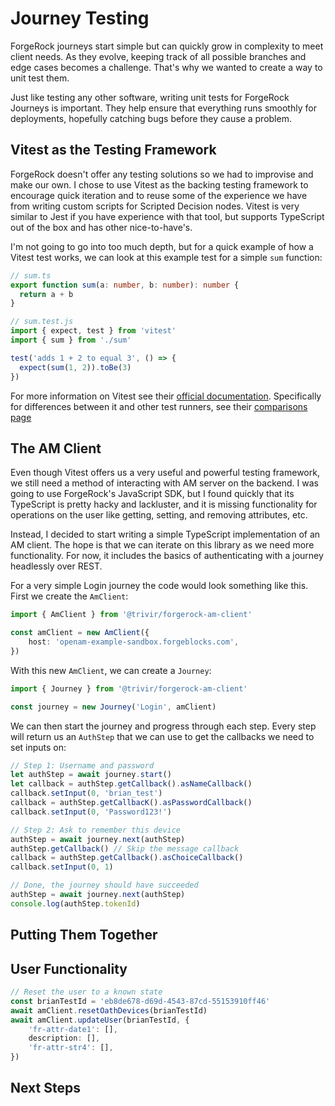 # Journey Testing

ForgeRock journeys start simple but can quickly grow in complexity to meet client needs. As they evolve, keeping track of all possible branches and edge cases becomes a challenge. That's why we wanted to create a way to unit test them.

Just like testing any other software, writing unit tests for ForgeRock Journeys is important. They help ensure that everything runs smoothly for deployments, hopefully catching bugs before they cause a problem.

## Vitest as the Testing Framework

ForgeRock doesn't offer any testing solutions so we had to improvise and make our own. I chose to use Vitest as the backing testing framework to encourage quick iteration and to reuse some of the experience we have from writing custom scripts for Scripted Decision nodes. Vitest is very similar to Jest if you have experience with that tool, but supports TypeScript out of the box and has other nice-to-have's.

I'm not going to go into too much depth, but for a quick example of how a Vitest test works, we can look at this example test for a simple `sum` function:

```ts
// sum.ts
export function sum(a: number, b: number): number {
  return a + b
}
```

```ts
// sum.test.js
import { expect, test } from 'vitest'
import { sum } from './sum'

test('adds 1 + 2 to equal 3', () => {
  expect(sum(1, 2)).toBe(3)
})
```

For more information on Vitest see their [official documentation](https://vitest.dev/). Specifically for differences between it and other test runners, see their [comparisons page](https://vitest.dev/guide/comparisons.html)

## The AM Client

Even though Vitest offers us a very useful and powerful testing framework, we still need a method of interacting with AM server on the backend. I was going to use ForgeRock's JavaScript SDK, but I found quickly that its TypeScript is pretty hacky and lackluster, and it is missing functionality for operations on the user like getting, setting, and removing attributes, etc.

Instead, I decided to start writing a simple TypeScript implementation of an AM client. The hope is that we can iterate on this library as we need more functionality. For now, it includes the basics of authenticating with a journey headlessly over REST.

For a very simple Login journey the code would look something like this. First we create the `AmClient`:

```ts
import { AmClient } from '@trivir/forgerock-am-client'

const amClient = new AmClient({
	host: 'openam-example-sandbox.forgeblocks.com',
})
```

With this new `AmClient`, we can create a `Journey`:

```ts
import { Journey } from '@trivir/forgerock-am-client'

const journey = new Journey('Login', amClient)
```

We can then start the journey and progress through each step. Every step will return us an `AuthStep` that we can use to get the callbacks we need to set inputs on:

```ts
// Step 1: Username and password
let authStep = await journey.start()
let callback = authStep.getCallback().asNameCallback()
callback.setInput(0, 'brian_test')
callback = authStep.getCallbacK().asPasswordCallback()
callback.setInput(0, 'Password123!')

// Step 2: Ask to remember this device
authStep = await journey.next(authStep)
authStep.getCallback() // Skip the message callback
callback = authStep.getCallback().asChoiceCallback()
callback.setInput(0, 1)

// Done, the journey should have succeeded
authStep = await journey.next(authStep)
console.log(authStep.tokenId)
```

## Putting Them Together

## User Functionality

```ts
// Reset the user to a known state
const brianTestId = 'eb8de678-d69d-4543-87cd-55153910ff46'
await amClient.resetOathDevices(brianTestId)
await amClient.updateUser(brianTestId, {
	'fr-attr-date1': [],
	description: [],
	'fr-attr-str4': [],
})
```

## Next Steps
